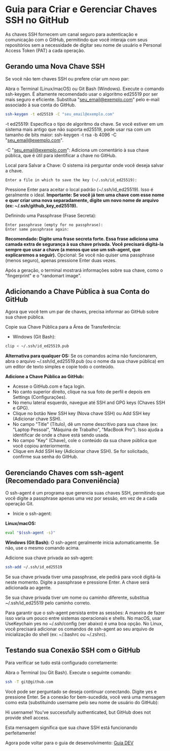 
# Guia para Criar e Gerenciar Chaves SSH no GitHub

As chaves SSH fornecem um canal seguro para autenticação e comunicação com o GitHub, permitindo que você interaja com seus repositórios sem a necessidade de digitar seu nome de usuário e Personal Access Token (PAT) a cada operação.

## Gerando uma Nova Chave SSH

Se você não tem chaves SSH ou prefere criar um novo par:

Abra o Terminal (Linux/macOS) ou Git Bash (Windows).
Execute o comando ssh-keygen. É altamente recomendado usar o algoritmo ed25519 por ser mais seguro e eficiente. Substitua "seu_email@exemplo.com" pelo e-mail associado à sua conta do GitHub.

```bash
ssh-keygen -t ed25519 -C "seu_email@exemplo.com"
```

-t ed25519: Especifica o tipo de algoritmo da chave. Se você estiver em um sistema mais antigo que não suporta ed25519, pode usar rsa com um tamanho de bits maior: ssh-keygen -t rsa -b 4096 -C "seu_email@exemplo.com".

-C "seu_email@exemplo.com": Adiciona um comentário à sua chave pública, que é útil para identificar a chave no GitHub.

Local para Salvar a Chave: O sistema irá perguntar onde você deseja salvar a chave.

```
Enter a file in which to save the key (~/.ssh/id_ed25519):
```

Pressione Enter para aceitar o local padrão (~/.ssh/id_ed25519). Isso é geralmente o ideal.
**Importante: Se você já tem uma chave com esse nome e quer criar uma nova separadamente, digite um novo nome de arquivo (ex: ~/.ssh/github_key_ed25519).**

Definindo uma Passphrase (Frase Secreta):

```
Enter passphrase (empty for no passphrase):
Enter same passphrase again:
```

**Recomendado: Digite uma frase secreta forte. Essa frase adiciona uma camada extra de segurança à sua chave privada. Você precisará digitá-la sempre que usar a chave (a menos que use um ssh-agent, que explicaremos a seguir).**
Opcional: Se você não quiser uma passphrase (menos seguro), apenas pressione Enter duas vezes.

Após a geração, o terminal mostrará informações sobre sua chave, como o "fingerprint" e o "randomart image".

## Adicionando a Chave Pública à sua Conta do GitHub

Agora que você tem um par de chaves, precisa informar ao GitHub sobre sua chave pública.

Copie sua Chave Pública para a Área de Transferência:

- Windows (Git Bash):
```bash
clip < ~/.ssh/id_ed25519.pub
```

**Alternativa para qualquer OS:** Se os comandos acima não funcionarem, abra o arquivo ~/.ssh/id_ed25519.pub (ou o nome da sua chave pública) em um editor de texto simples e copie todo o conteúdo.

**Adicione a Chave Pública ao GitHub:**
- Acesse o GitHub.com e faça login.
- No canto superior direito, clique na sua foto de perfil e depois em Settings (Configurações).
- No menu lateral esquerdo, navegue até SSH and GPG keys (Chaves SSH e GPG).
- Clique no botão New SSH key (Nova chave SSH) ou Add SSH key (Adicionar chave SSH).
- No campo "Title" (Título), dê um nome descritivo para sua chave (ex: "Laptop Pessoal", "Máquina de Trabalho", "MacBook Pro"). Isso ajuda a identificar de onde a chave está sendo usada.
- No campo "Key" (Chave), cole o conteúdo da sua chave pública que você copiou anteriormente.
- Clique em Add SSH key (Adicionar chave SSH). Se for solicitado, confirme sua senha do GitHub.

## Gerenciando Chaves com ssh-agent (Recomendado para Conveniência)

O ssh-agent é um programa que gerencia suas chaves SSH, permitindo que você digite a passphrase apenas uma vez por sessão, em vez de a cada operação Git.

- Inicie o ssh-agent:

**Linux/macOS:**

```bash
eval "$(ssh-agent -s)"
```

**Windows (Git Bash):** O ssh-agent geralmente inicia automaticamente. Se não, use o mesmo comando acima.

Adicione sua chave privada ao ssh-agent:

```bash
ssh-add ~/.ssh/id_ed25519
```

Se sua chave privada tiver uma passphrase, ele pedirá para você digitá-la neste momento. Digite a passphrase e pressione Enter. A chave será adicionada ao agente.

Se sua chave privada tiver um nome ou caminho diferente, substitua ~/.ssh/id_ed25519 pelo caminho correto.

Para garantir que o ssh-agent persista entre as sessões: A maneira de fazer isso varia um pouco entre sistemas operacionais e shells. No macOS, usar UseKeychain yes no ~/.ssh/config (ver abaixo) é uma boa opção. No Linux, você precisará adicionar os comandos de ssh-agent ao seu arquivo de inicialização do shell (ex: ~/.bashrc ou ~/.zshrc).

## Testando sua Conexão SSH com o GitHub

Para verificar se tudo está configurado corretamente:

Abra o Terminal (ou Git Bash).
Execute o seguinte comando:

```bash
ssh -T git@github.com
```

Você pode ser perguntado se deseja continuar conectando. Digite yes e pressione Enter.
Se a conexão for bem-sucedida, você verá uma mensagem como esta (substituindo username pelo seu nome de usuário do GitHub):

Hi username! You've successfully authenticated, but GitHub does not provide shell access.

Esta mensagem significa que sua chave SSH está funcionando perfeitamente!

Agora pode voltar para o guia de desenvolvimento: [Guia DEV](./GUIA-DEV.md)